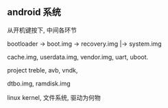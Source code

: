 
## android 系统

从开机键按下, 中间各环节

bootloader -> boot.img -> recovery.img
					  |-> system.img


cache.img, userdata.img, vendor.img, uart, uboot. 

project treble, avb, vndk, 

dtbo.img, ramdisk.img

linux kernel, 文件系统, 驱动为何物
